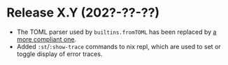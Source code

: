 # Release X.Y (202?-??-??)

* The TOML parser used by `builtins.fromTOML` has been replaced by [a
  more compliant one](https://github.com/ToruNiina/toml11).
* Added `:st`/`:show-trace` commands to nix repl, which are used to
  set or toggle display of error traces.
